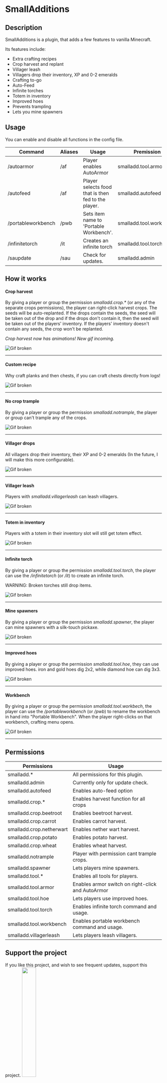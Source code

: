 # SmallAdditions
 
## Description
SmallAdditions is a plugin, that adds a few features to vanilla Minecraft. 

Its features include: 
* Extra crafting recipes
* Crop harvest and replant
* Villager leash
* Villagers drop their inventory, XP and 0-2 emeralds
* Crafting to-go
* Auto-Feed
* Infinite torches
* Totem in inventory
* Improved hoes
* Prevents trampling
* Lets you mine spawners

## Usage
You can enable and disable all functions in the config file.

Command | Aliases | Usage | Premission
--- | --- | --- | ----
/autoarmor | /af | Player enables AutoArmor | smalladd.tool.armor
/autofeed <Food option> | /af | Player selects food that is then fed to the player. | smalladd.autofeed
/portableworkbench | /pwb | Sets item name to 'Portable Workbench'. | smalladd.tool.workbench
/infinitetorch | /it | Creates an infinite torch | smalladd.tool.torch
 /saupdate | /sau | Check for updates. | smalladd.admin

## How it works

#### Crop harvest
By giving a player or group the permission _smalladd.crop.*_ (or any of the separate crops permissions), the player can right-click harvest crops. The seeds will be auto-replanted. If the drops contain the seeds, the seed will be taken out of the drop and if the drops don't contain it, then the seed will be taken out of the players' inventory. If the players' inventory doesn't contain any seeds, the crop won't be replanted.

_Crop harvest now has animations! New gif incoming._

![Gif broken](https://i.imgur.com/6PwLcbN.gif)

---

#### Custom recipe
Why craft planks and then chests, if you can craft chests directly from logs!

![Gif broken](https://i.imgur.com/Rqydxqb.gif)

---

#### No crop trample
By giving a player or group the permission _smalladd.notrample_, the player or group can't trample any of the crops.

![Gif broken](https://i.imgur.com/IL7aJsj.gif)

---

#### Villager drops
All villagers drop their inventory, their XP and 0-2 emeralds (In the future, I will make this more configurable).

![Gif broken](https://i.imgur.com/XzBcRDN.gif)

---

#### Villager leash
Players with _smalladd.villagerleash_ can leash villagers.

![Gif broken](https://i.imgur.com/v9GBAg6.gif)

---

#### Totem in inventory
Players with a totem in their inventory slot will still get totem effect.

![Gif broken](https://i.imgur.com/77MMzE5.gif)

---

#### Infinite torch
By giving a player or group the permission _smalladd.tool.torch_, the player can use the _/infinitetorch_ (or _/it_) to create an infinite torch. 

WARNING: Broken torches still drop items.

![Gif broken](https://i.imgur.com/spj9FjX.gif)

---

#### Mine spawners
By giving a player or group the permission _smalladd.spawner_, the player can mine spawners with a silk-touch pickaxe.

![Gif broken](https://i.imgur.com/ydBBpqA.gif)

---

#### Improved hoes
By giving a player or group the permission _smalladd.tool.hoe_, they can use improved hoes. iron and gold hoes dig 2x2, while diamond hoe can dig 3x3.

![Gif broken](https://i.imgur.com/TImoa0o.gif)

---

#### Workbench
By giving a player or group the permission _smalladd.tool.workbech_, the player can use the _/portableworkbench_ (or _/pwb_) to rename the workbench in hand into "Portable Workbench". When the player right-clicks on that workbench, crafting menu opens.

![Gif broken](https://i.imgur.com/T4KAM5P.gif)

---


## Permissions

Permissions | Usage
--- | ---
smalladd.*| All permissions for this plugin.
smalladd.admin | Currently only for update check.
smalladd.autofeed | Enables auto-feed option
smalladd.crop.* | Enables harvest function for all crops
smalladd.crop.beetroot | Enables beetroot harvest.
smalladd.crop.carrot | Enables carrot harvest.
smalladd.crop.netherwart | Enables nether wart harvest.
smalladd.crop.potato | Enables potato harvest.
smalladd.crop.wheat | Enables wheat harvest.
smalladd.notrample | Player with permission cant trample crops.
smalladd.spawner | Lets players mine spawners.
smalladd.tool.* | Enables all tools for players.
smalladd.tool.armor | Enables armor switch on right-click and AutoArmor
smalladd.tool.hoe | Lets players use improved hoes.
smalladd.tool.torch | Enables infinite torch command and usage.
smalladd.tool.workbench | Enables portable workbench command and usage.
smalladd.villagerleash | Lets players leash villagers.

## Support the project
If you like this project, and wish to see frequent updates, support this project.
<a href="https://paypal.me/zbe420?locale.x=en_US"><img style="width: 30%; height: 30%;" src="https://raw.githubusercontent.com/stefan-niedermann/paypal-donate-button/master/paypal-donate-button.png?fbclid=IwAR1C58lEX29L-ZlY23vzQcaZBrJnihD9z1B075At7eNiBnaxzT4If08Wung"></img></a>

